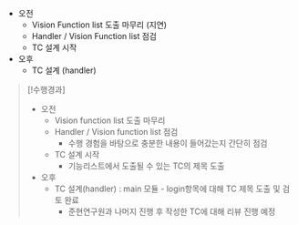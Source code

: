 - 오전
	- Vision Function list 도출 마무리 (지연)
	- Handler / Vision Function list 점검
	- TC 설계 시작
- 오후
	- TC 설계 (handler)

>[!수행경과]
>- 오전
>	- Vision function list 도출 마무리
>	- Handler / Vision function list 점검
>		- 수행 경험을 바탕으로 충분한 내용이 들어갔는지 간단히 점검
>	- TC 설계 시작
>		- 기능리스트에서 도출될 수 있는 TC의 제목 도출
>- 오후
>	- TC 설계(handler) : main 모듈 - login항목에 대해 TC 제목 도출 및 검토 완료
>		- 준현연구원과 나머지 진행 후 작성한 TC에 대해 리뷰 진행 예정

